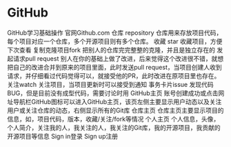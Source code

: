 # GitHub
GitHub学习基础操作
官网Github.com
仓库 repository
仓库用来存放项目代码，每个项目对应一个仓库，多个开源项目则有多个仓库。
收藏 star
收藏项目，方便下次查看
复制克隆项目fork
把别人的仓库完完整整的克隆，并且是独立存在的
发起请求pull request
别人在你的基础上做了改进，后来觉得这个改进很不错，就想把自己的改进合并到原来的项目里面，此时发送pull request，当项目创建人收到请求，并仔细看过代码觉得可以，就接受他的PR，此时改进在原项目里也存在。
关注watch
关注项目，当项目更新时可以接受到通知
事务卡片issue
发现代码BUG，但是目前没有成型代码，需要讨论时用
GitHub主页
账号创建成功或点击网址导航栏GitHub图标可以进入GitHub主页，该页左侧主要显示用户动态以及关注用户或关注仓库的动态，右侧显示所有的Git库
仓库主页
仓库主页主要显示项目的信息，如，项目代码，版本，收藏/关注/fork等情况
个人主页
个人信息，头像，个人简介，关注我的人，我关注的人，我关注的Git库，我的开源项目，我贡献的开源项目等信息
Sign in登录
Sign up注册
